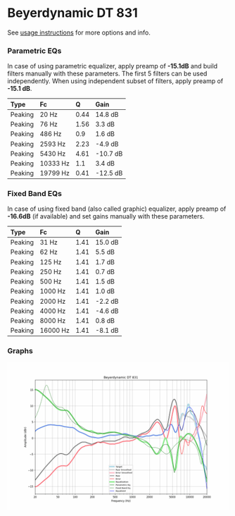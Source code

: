 # Beyerdynamic DT 831
See [usage instructions](https://github.com/jaakkopasanen/AutoEq#usage) for more options and info.

### Parametric EQs
In case of using parametric equalizer, apply preamp of **-15.1dB** and build filters manually
with these parameters. The first 5 filters can be used independently.
When using independent subset of filters, apply preamp of **-15.1 dB**.

| Type    | Fc       |    Q | Gain     |
|:--------|:---------|:-----|:---------|
| Peaking | 20 Hz    | 0.44 | 14.8 dB  |
| Peaking | 76 Hz    | 1.56 | 3.3 dB   |
| Peaking | 486 Hz   | 0.9  | 1.6 dB   |
| Peaking | 2593 Hz  | 2.23 | -4.9 dB  |
| Peaking | 5430 Hz  | 4.61 | -10.7 dB |
| Peaking | 10333 Hz | 1.1  | 3.4 dB   |
| Peaking | 19799 Hz | 0.41 | -12.5 dB |

### Fixed Band EQs
In case of using fixed band (also called graphic) equalizer, apply preamp of **-16.6dB**
(if available) and set gains manually with these parameters.

| Type    | Fc       |    Q | Gain    |
|:--------|:---------|:-----|:--------|
| Peaking | 31 Hz    | 1.41 | 15.0 dB |
| Peaking | 62 Hz    | 1.41 | 5.5 dB  |
| Peaking | 125 Hz   | 1.41 | 1.7 dB  |
| Peaking | 250 Hz   | 1.41 | 0.7 dB  |
| Peaking | 500 Hz   | 1.41 | 1.5 dB  |
| Peaking | 1000 Hz  | 1.41 | 1.0 dB  |
| Peaking | 2000 Hz  | 1.41 | -2.2 dB |
| Peaking | 4000 Hz  | 1.41 | -4.6 dB |
| Peaking | 8000 Hz  | 1.41 | 0.8 dB  |
| Peaking | 16000 Hz | 1.41 | -8.1 dB |

### Graphs
![](./Beyerdynamic%20DT%20831.png)